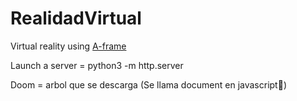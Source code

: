 # RealidadVirtual
Virtual reality using [A-frame](https://aframe.io/)

Launch a server = python3 -m http.server

Doom = arbol que se descarga (Se llama document en javascript)
